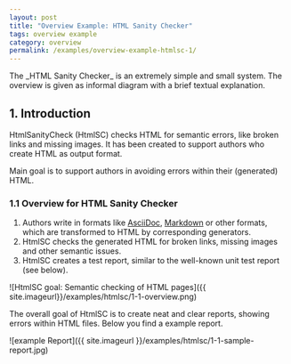 ```yaml
---
layout: post
title: "Overview Example: HTML Sanity Checker"
tags: overview example 
category: overview
permalink: /examples/overview-example-htmlsc-1/
---
```


<div class="arc42-example">
The _HTML Sanity Checker_ is an extremely simple and small system.
The overview is given as informal diagram with a brief textual explanation.
</div>

## 1. Introduction 


HtmlSanityCheck (HtmlSC) checks HTML for semantic errors, like broken links and missing images. 
It has been created to support authors who create HTML as output format.

Main goal is to support authors in avoiding errors within their (generated) HTML.


### 1.1 Overview for HTML Sanity Checker


1. Authors write in formats like [AsciiDoc](https://asciidoctor.org/docs/what-is-asciidoc/), [Markdown](https://www.daringfireball.net/projects/markdown/syntax) or other formats, which are transformed to HTML by corresponding generators.
2. HtmlSC checks the generated HTML for broken links, missing images and other semantic issues.
3. HtmlSC creates a test report, similar to the well-known unit test report (see below).

![HtmlSC goal: Semantic checking of HTML pages]({{ site.imageurl}}/examples/htmlsc/1-1-overview.png)

The overall goal of HtmlSC is to create neat and clear reports, showing errors within HTML files. Below you find a example report.

![example Report]({{ site.imageurl }}/examples/htmlsc/1-1-sample-report.jpg)
